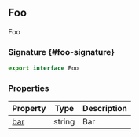 ## Foo

Foo

### Signature {#foo-signature}

```typescript
export interface Foo
```

### Properties

| Property | Type | Description |
| --- | --- | --- |
| [bar](docs/minimal/foo-bar-propertysignature) | string | Bar |
